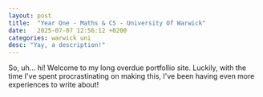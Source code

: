 ```yaml
---
layout: post
title:  "Year One - Maths & CS - University Of Warwick"
date:   2025-07-07 12:56:12 +0200
categories: warwick uni
desc: "Yay, a description!"
---
```


So, uh... hi! Welcome to my long overdue portfollio site. Luckily, with the time I've spent procrastinating on making this, I've been having even more experiences to write about!

